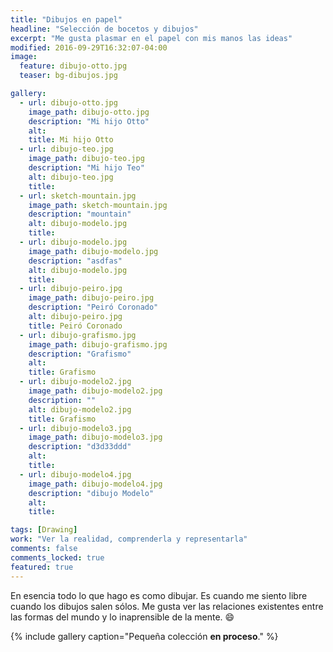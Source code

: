 ```yaml
---
title: "Dibujos en papel"
headline: "Selección de bocetos y dibujos"
excerpt: "Me gusta plasmar en el papel con mis manos las ideas"
modified: 2016-09-29T16:32:07-04:00
image:
  feature: dibujo-otto.jpg
  teaser: bg-dibujos.jpg

gallery:
  - url: dibujo-otto.jpg
    image_path: dibujo-otto.jpg
    description: "Mi hijo Otto"
    alt:
    title: Mi hijo Otto
  - url: dibujo-teo.jpg
    image_path: dibujo-teo.jpg
    description: "Mi hijo Teo"
    alt: dibujo-teo.jpg
    title:
  - url: sketch-mountain.jpg
    image_path: sketch-mountain.jpg
    description: "mountain"
    alt: dibujo-modelo.jpg
    title:
  - url: dibujo-modelo.jpg
    image_path: dibujo-modelo.jpg
    description: "asdfas"
    alt: dibujo-modelo.jpg
    title:
  - url: dibujo-peiro.jpg
    image_path: dibujo-peiro.jpg
    description: "Peiró Coronado"
    alt: dibujo-peiro.jpg
    title: Peiró Coronado
  - url: dibujo-grafismo.jpg
    image_path: dibujo-grafismo.jpg
    description: "Grafismo"
    alt:
    title: Grafismo
  - url: dibujo-modelo2.jpg
    image_path: dibujo-modelo2.jpg
    description: ""
    alt: dibujo-modelo2.jpg
    title: Grafismo
  - url: dibujo-modelo3.jpg
    image_path: dibujo-modelo3.jpg
    description: "d3d33ddd"
    alt:
    title:
  - url: dibujo-modelo4.jpg
    image_path: dibujo-modelo4.jpg
    description: "dibujo Modelo"
    alt:
    title:

tags: [Drawing]
work: "Ver la realidad, comprenderla y representarla"
comments: false
comments_locked: true
featured: true
---
```


En esencia todo lo que hago es como dibujar. Es cuando me siento libre cuando los dibujos salen sólos. Me gusta ver las relaciones existentes entre las formas del mundo y lo inaprensible de la mente.
:smile:

{% include gallery caption="Pequeña colección **en proceso**." %}
